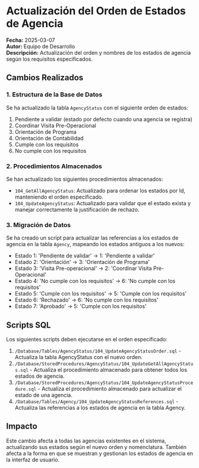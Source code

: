 # Actualización del Orden de Estados de Agencia

**Fecha:** 2025-03-07  
**Autor:** Equipo de Desarrollo  
**Descripción:** Actualización del orden y nombres de los estados de agencia según los requisitos especificados.

## Cambios Realizados

### 1. Estructura de la Base de Datos

Se ha actualizado la tabla `AgencyStatus` con el siguiente orden de estados:

1. Pendiente a validar (estado por defecto cuando una agencia se registra)
2. Coordinar Visita Pre-Operacional
3. Orientación de Programa
4. Orientación de Contabilidad
5. Cumple con los requisitos
6. No cumple con los requisitos

### 2. Procedimientos Almacenados

Se han actualizado los siguientes procedimientos almacenados:

- `104_GetAllAgencyStatus`: Actualizado para ordenar los estados por Id, manteniendo el orden especificado.
- `104_UpdateAgencyStatus`: Actualizado para validar que el estado exista y manejar correctamente la justificación de rechazo.

### 3. Migración de Datos

Se ha creado un script para actualizar las referencias a los estados de agencia en la tabla `Agency`, mapeando los estados antiguos a los nuevos:

- Estado 1: 'Pendiente de validar' -> 1: 'Pendiente a validar'
- Estado 2: 'Orientación' -> 3: 'Orientación de Programa'
- Estado 3: 'Visita Pre-operacional' -> 2: 'Coordinar Visita Pre-Operacional'
- Estado 4: 'No cumple con los requisitos' -> 6: 'No cumple con los requisitos'
- Estado 5: 'Cumple con los requisitos' -> 5: 'Cumple con los requisitos'
- Estado 6: 'Rechazado' -> 6: 'No cumple con los requisitos'
- Estado 7: 'Aprobado' -> 5: 'Cumple con los requisitos'

## Scripts SQL

Los siguientes scripts deben ejecutarse en el orden especificado:

1. `/Database/Tables/AgencyStatus/104_UpdateAgencyStatusOrder.sql` - Actualiza la tabla AgencyStatus con el nuevo orden.
2. `/Database/StoredProcedures/AgencyStatus/104_UpdateGetAllAgencyStatus.sql` - Actualiza el procedimiento almacenado para obtener todos los estados de agencia.
3. `/Database/StoredProcedures/AgencyStatus/104_UpdateAgencyStatusProcedure.sql` - Actualiza el procedimiento almacenado para actualizar el estado de una agencia.
4. `/Database/Tables/Agency/104_UpdateAgencyStatusReferences.sql` - Actualiza las referencias a los estados de agencia en la tabla Agency.

## Impacto

Este cambio afecta a todas las agencias existentes en el sistema, actualizando sus estados según el nuevo orden y nomenclatura. También afecta a la forma en que se muestran y gestionan los estados de agencia en la interfaz de usuario.
